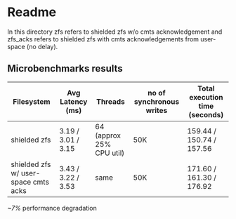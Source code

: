 # Readme

In this directory zfs refers to shielded zfs w/o cmts acknowledgement and zfs_acks refers to shielded zfs with cmts acknowledgements from user-space (no delay).


## Microbenchmarks results

| Filesystem | Avg Latency (ms) | Threads | no of synchronous writes | Total execution time (seconds) |
|------------|------------------|-------------------|----------------|----------------------|
| shielded zfs        |  3.19 / 3.01 / 3.15      | 64    (approx 25% CPU util)  |    50K       | 159.44 / 150.74 / 157.56 |
| shielded zfs w/ user-space cmts acks       |    3.43 / 3.22 / 3.53     | same     | 50K          |    171.60 / 161.30  / 176.92 |


*~7%* performance degradation
